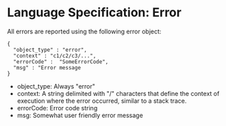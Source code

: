 # Language Specification: Error

All errors are reported using the following error object:
```
{
  "object_type" : "error",
  "context" : "c1/c2/c3/...",
  "errorCode" :  "SomeErrorCode",
  "msg" : "Error message
}
```
* object_type: Always "error"
* context: A string delimited with "/" characters that define
  the context of execution where the error occurred, similar
  to a stack trace.
* errorCode: Error code string
* msg: Somewhat user friendly error message
